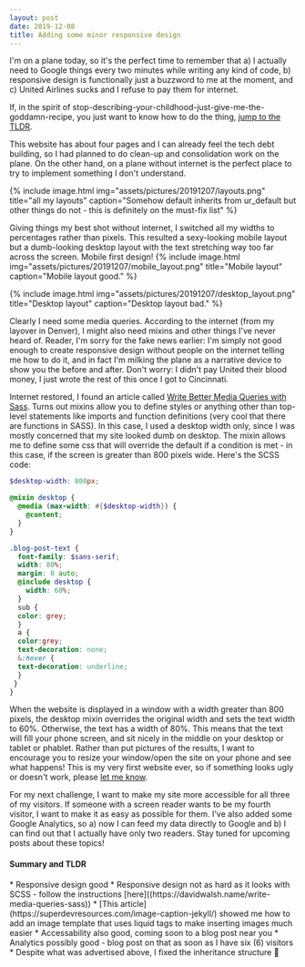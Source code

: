 ```yaml
---
layout: post
date: 2019-12-08
title: Adding some minor responsive design
---
```


 I'm on a plane today, so it's the perfect time to remember that a) I actually need to Google things every two minutes while writing any kind of code, b) responsive design is functionally just a buzzword to me at the moment, and c) United Airlines sucks and I refuse to pay them for internet. 

If, in the spirit of stop-describing-your-childhood-just-give-me-the-goddamn-recipe<!--link to the author of lot being mad about that here-->, you just want to know how to do the thing, <a href="#TLDR">jump to the TLDR</a>.  

This website has about four pages and I can already feel the tech debt building, so I had planned to do clean-up and consolidation work on the plane. 
On the other hand, on a plane without internet is the perfect place to try to implement something I don't understand.

{% include image.html
img="assets/pictures/20191207/layouts.png"
title="all my layouts"
caption="Somehow default inherits from ur_default but other things do not - this is definitely on the must-fix list" %}

Giving things my best shot without internet, I switched all my widths to percentages rather than pixels. 
This resulted a sexy-looking mobile layout but a dumb-looking desktop layout with the text stretching way too far across the screen. 
Mobile first design!
{% include image.html
img="assets/pictures/20191207/mobile_layout.png"
title="Mobile layout"
caption="Mobile layout good." %}
  
{% include image.html
img="assets/pictures/20191207/desktop_layout.png"
title="Desktop layout"
caption="Desktop layout bad." %}

Clearly I need some media queries. 
According to the internet (from my layover in Denver), I might also need mixins and other things I've never heard of. 
Reader, I'm sorry for the fake news earlier: I'm simply not good enough to create responsive design without people on the internet telling me how to do it, and in fact I'm milking the plane as a narrative device to show you the before and after. 
Don't worry: I didn't pay United their blood money, I just wrote the rest of this once I got to Cincinnati.  

Internet restored, I found an article called [Write Better Media Queries with Sass](https://davidwalsh.name/write-media-queries-sass). 
Turns out mixins allow you to define styles or anything other than top-level statements like imports and function definitions (very cool that there are functions in SASS). 
In this case, I used a desktop width only, since I was mostly concerned that my site looked dumb on desktop. 
The mixin allows me to define some css that will override the default if a condition is met - in this case, if the screen is greater than 800 pixels wide.
Here's the SCSS code: 

```scss
$desktop-width: 800px;

@mixin desktop {
  @media (max-width: #{$desktop-width}) {
    @content;
  }
}

.blog-post-text {
  font-family: $sans-serif;
  width: 80%;
  margin: 0 auto;
  @include desktop {
    width: 60%;
  }
  sub {
  color: grey;
  }
  a {
  color:grey;
  text-decoration: none;
  &:hover {
  text-decoration: underline;
  }
 }
}
```

When the website is displayed in a window with a width greater than 800 pixels, the desktop mixin overrides the original width and sets the text width to 60%. 
Otherwise, the text has a width of 80%. 
This means that the text will fill your phone screen, and sit nicely in the middle on your desktop or tablet or phablet. 
Rather than put pictures of the results, I want to encourage you to resize your window/open the site on your phone and see what happens! 
This is my very first website ever, so if something looks ugly or doesn't work, please [let me know](/about.html#contact).

For my next challenge, I want to make my site more accessible for all three of my visitors. 
If someone with a screen reader wants to be my fourth visitor, I want to make it as easy as possible for them. 
I've also added some Google Analytics, so a) now I can feed my data directly to Google and b) I can find out that I actually have only two readers. 
Stay tuned for upcoming posts about these topics!

<h4 id="TLDR">Summary and TLDR</h4>
 * Responsive design good
 * Responsive design not as hard as it looks with SCSS - follow the instructions [here]((https://davidwalsh.name/write-media-queries-sass))
 * [This article](https://superdevresources.com/image-caption-jekyll/) showed me how to add an image template that uses liquid tags to make inserting images much easier
 * Accessability also good, coming soon to a blog post near you
 * Analytics possibly good - blog post on that as soon as I have six (6) visitors
 * Despite what was advertised above, I fixed the inheritance structure 🎉
